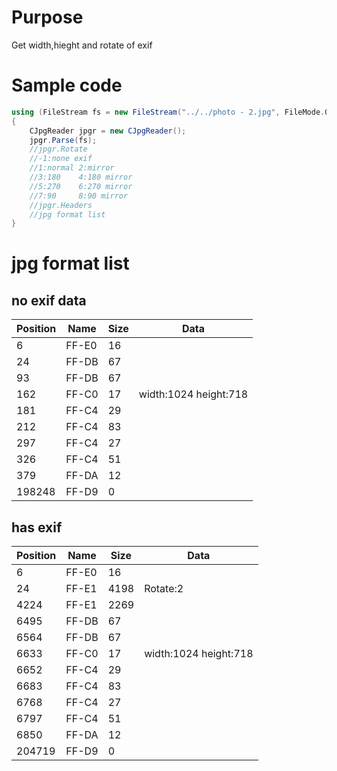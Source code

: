 # Purpose
Get width,hieght and rotate of exif
# Sample code
```csharp
using (FileStream fs = new FileStream("../../photo - 2.jpg", FileMode.Open))
{
    CJpgReader jpgr = new CJpgReader();
    jpgr.Parse(fs);
    //jpgr.Rotate
    //-1:none exif 
    //1:normal 2:mirror
    //3:180    4:180 mirror
    //5:270    6:270 mirror
    //7:90     8:90 mirror
    //jpgr.Headers
    //jpg format list
}
```
# jpg format list
## no exif data
 Position | Name  | Size | Data                  
----------|-------|------|-----------------------
 6        | FF-E0 | 16   |  
 24       | FF-DB | 67   |  
 93       | FF-DB | 67   |  
 162      | FF-C0 | 17   | width:1024 height:718 
 181      | FF-C4 | 29   |  
 212      | FF-C4 | 83   |  
 297      | FF-C4 | 27   |  
 326      | FF-C4 | 51   |  
 379      | FF-DA | 12   |  
 198248   | FF-D9 | 0    |  

## has exif
 Position | Name  | Size | Data                  
----------|-------|------|-----------------------
 6        | FF-E0 | 16   |  
 24       | FF-E1 | 4198 | Rotate:2              
 4224     | FF-E1 | 2269 |  
 6495     | FF-DB | 67   |  
 6564     | FF-DB | 67   |  
 6633     | FF-C0 | 17   | width:1024 height:718 
 6652     | FF-C4 | 29   |  
 6683     | FF-C4 | 83   |  
 6768     | FF-C4 | 27   |  
 6797     | FF-C4 | 51   |  
 6850     | FF-DA | 12   |  
 204719   | FF-D9 | 0    |  
